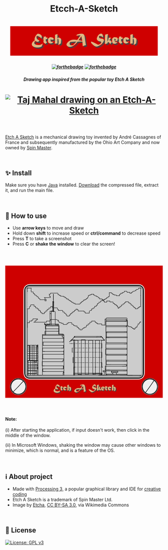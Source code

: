 <h1 align="center" ><b>Etcch-A-Sketch</b>
</h1>
<h1 align="center"><img src="screenshots/screenshot-title.png"></h1>

<h5 align="center">

[![forthebadge](https://forthebadge.com/images/badges/made-with-java.svg)](https://forthebadge.com)
[![forthebadge](https://forthebadge.com/images/badges/powered-by-coffee.svg)](https://forthebadge.com)

</h5>

<h5 align="center">Drawing app inspired from the popular toy Etch A Sketch
</h5>

<h1 align="center">

<a title="Etcha, CC BY-SA 3.0 &lt;https://creativecommons.org/licenses/by-sa/3.0&gt;, via Wikimedia Commons" href="https://commons.wikimedia.org/wiki/File:Taj_Mahal_drawing_on_an_Etch-A-Sketch.jpg"><img width="512" alt="Taj Mahal drawing on an Etch-A-Sketch" src="https://upload.wikimedia.org/wikipedia/commons/thumb/e/e5/Taj_Mahal_drawing_on_an_Etch-A-Sketch.jpg/512px-Taj_Mahal_drawing_on_an_Etch-A-Sketch.jpg"></a>

</h1>

<br>

[Etch A Sketch](https://en.wikipedia.org/wiki/Etch_A_Sketch) is a mechanical drawing toy invented by André Cassagnes of France and subsequently manufactured by the Ohio Art Company and now owned by [Spin Master](https://www.spinmaster.com/en-US/brands/etch-a-sketch/).

<br>

## :sparkles: Install

Make sure you have [Java](https://java.com/en/download/) installed. [Download](https://github.com/Karthikeshwar1/Etcch-A-Sketch/releases) the compressed file, extract it, and run the main file.

<br>

## :seedling: How to use

- Use **arrow keys** to move and draw
- Hold down **shift** to increase speed or **ctrl/command** to decrease speed
- Press **T** to take a screenshot
- Press **C** or **shake the window** to clear the screen!

<br>

<h2><img width="512" height="422" src="screenshots/screenshot-2.jpg"></h2>

<br>

#### Note:

(i) After starting the application, if input doesn't work, then click in the middle of the window.

(ii) In Microsoft Windows, shaking the window may cause other windows to minimize, which is normal, and is a feature of the OS.

<br>

## :information_source: About project

- Made with [Processing 3,](https://processing.org/) a popular graphical library and IDE for [creative coding](https://en.wikipedia.org/wiki/Creative_coding)
- Etch A Sketch is a trademark of Spin Master Ltd.
- Image by <a href="https://commons.wikimedia.org/wiki/File:Taj_Mahal_drawing_on_an_Etch-A-Sketch.jpg">Etcha</a>, <a href="https://creativecommons.org/licenses/by-sa/3.0">CC BY-SA 3.0</a>, via Wikimedia Commons

<br>

## :page_facing_up: License

[![License: GPL v3](https://img.shields.io/badge/License-GPLv3-blue.svg)](https://www.gnu.org/licenses/gpl-3.0)

<br>
